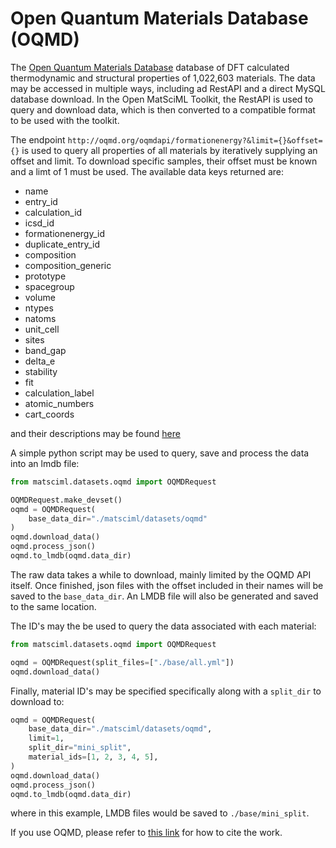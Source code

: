 # Open Quantum Materials Database (OQMD)

The [Open Quantum Materials Database](https://oqmd.org/) database of DFT calculated thermodynamic and structural properties of 1,022,603 materials. The data may be accessed in multiple ways, including ad RestAPI and a direct MySQL database download. In the Open MatSciML Toolkit, the RestAPI is used to query and download data, which is then converted to a compatible format to be used with the toolkit.

The endpoint `http://oqmd.org/oqmdapi/formationenergy?&limit={}&offset={}` is used to query all properties of all materials by iteratively supplying an offset and limit. To download specific samples, their offset must be known and a limt of 1 must be used. The available data keys returned are:

- name
- entry_id
- calculation_id
- icsd_id
- formationenergy_id
- duplicate_entry_id
- composition
- composition_generic
- prototype
- spacegroup
- volume
- ntypes
- natoms
- unit_cell
- sites
- band_gap
- delta_e
- stability
- fit
- calculation_label
- atomic_numbers
- cart_coords


and their descriptions may be found [here](https://static.oqmd.org/static/docs/restful.html#:~:text=Available%20keywords%20for%20fields%20and%20filter%C2%B6)

A simple python script may be used to query, save and process the data into an lmdb file:

```python
from matsciml.datasets.oqmd import OQMDRequest

OQMDRequest.make_devset()
oqmd = OQMDRequest(
    base_data_dir="./matsciml/datasets/oqmd"
)
oqmd.download_data()
oqmd.process_json()
oqmd.to_lmdb(oqmd.data_dir)
```

The raw data takes a while to download, mainly limited by the OQMD API itself. Once finished, json files with the offset included in their names will be saved to the `base_data_dir`. An LMDB file will also be generated and saved to the same location.

The ID's may the be used to query the data associated with each material:
```python
from matsciml.datasets.oqmd import OQMDRequest

oqmd = OQMDRequest(split_files=["./base/all.yml"])
oqmd.download_data()
```

Finally, material ID's may be specified specifically along with a `split_dir` to download to:

```python
oqmd = OQMDRequest(
    base_data_dir="./matsciml/datasets/oqmd",
    limit=1,
    split_dir="mini_split",
    material_ids=[1, 2, 3, 4, 5],
)
oqmd.download_data()
oqmd.process_json()
oqmd.to_lmdb(oqmd.data_dir)
```
where in this example, LMDB files would be saved to `./base/mini_split`.

If you use OQMD, please refer to [this link](https://oqmd.org/documentation/publications) for how to cite the work.
